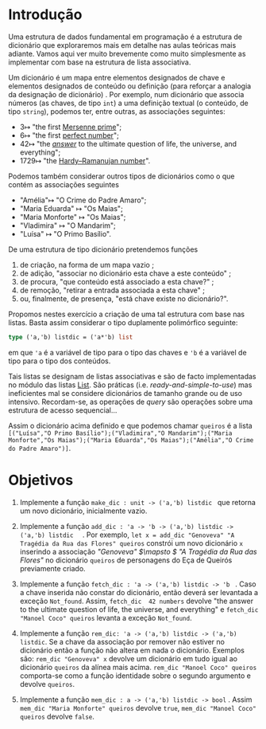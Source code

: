 <script>
MathJax = {
  loader: {load: ['input/asciimath', 'output/chtml']},
  asciimath: {
    delimiters: [['$','$'], ['`','`']]
  }
}
</script>

<script src="https://polyfill.io/v3/polyfill.min.js?features=es6"></script>
<script type="text/javascript" id="MathJax-script" async
  src="https://cdn.jsdelivr.net/npm/mathjax@3/es5/startup.js"></script>

# Introdução

Uma estrutura de dados fundamental em programação é a estrutura de dicionário que exploraremos mais em detalhe nas aulas teóricas mais adiante. Vamos aqui ver muito brevemente como muito simplesmente as implementar com base na estrutura de lista associativa. 

Um dicionário é um mapa entre elementos designados de chave e elementos designados de conteúdo ou definição (para reforçar a analogia da designação de dicionário) . Por exemplo, num dicionário que associa números (as chaves, de tipo `int`)  a uma definição textual (o conteúdo, de tipo `string`), podemos ter, entre outras,  as associações seguintes: 

- $3 \mapsto$ "the first [Mersenne prime](https://en.wikipedia.org/wiki/Mersenne_prime)";
- $6 \mapsto$ "the first [perfect number](https://en.wikipedia.org/wiki/Perfect_number)";
- $42 \mapsto$ "the *[answer](https://en.wikipedia.org/wiki/The_Hitchhiker's_Guide_to_the_Galaxy)* to the ultimate question of life, the universe, and everything";
- $1729 \mapsto$ "the [Hardy–Ramanujan number](https://en.wikipedia.org/wiki/Hardy–Ramanujan_number)".



Podemos também considerar outros tipos de dicionários como o que contém as associações seguintes

- "Amélia"$\mapsto$ "O Crime do Padre Amaro";
- "Maria Eduarda" $\mapsto$ "Os Maias";
- "Maria Monforte" $\mapsto$ "Os Maias";
- "Vladimira" $\mapsto$ "O Mandarim";
- "Luísa" $\mapsto$  "O Primo Basílio".

De uma estrutura de tipo dicionário pretendemos funções 

1.  de criação, na forma de um mapa vazio ;
2.  de adição, "associar no dicionário esta chave a este conteúdo" ;
3.  de procura, "que conteúdo está associado a esta chave?" ;
4.  de remoção, "retirar a entrada associada a esta chave" ; 
5.  ou, finalmente, de presença, "está chave existe no dicionário?".

Propomos nestes exercício a criação de uma tal estrutura com base nas listas. Basta assim considerar o tipo duplamente polimórfico seguinte:

```ocaml
type ('a,'b) listdic = ('a*'b) list 
```

em que `'a` é a variável de tipo para o tipo das chaves e `'b` é a variável de tipo para o tipo  dos conteúdos.

Tais listas se designam de listas associativas e são de facto implementadas no módulo das listas [List](https://caml.inria.fr/pub/docs/manual-ocaml/libref/List.html#VALassoc). São práticas (i.e. _ready-and-simple-to-use_) mas ineficientes mal se considere dicionários de tamanho grande ou de uso intensivo. Recordam-se, as operações de _query_ são operações sobre uma estrutura de acesso sequencial... 

Assim o dicionário acima definido e que podemos chamar `queiros` é a lista `[("Luísa","O Primo Basílio");("Vladimira","O Mandarim");("Maria Monforte","Os Maias");("Maria Eduarda","Os Maias");("Amélia","O Crime do Padre Amaro")]`.

# Objetivos

1. Implemente a função `make_dic : unit -> ('a,'b) listdic ` que retorna um novo dicionário, inicialmente vazio.

2. Implemente a função `add_dic : 'a -> 'b -> ('a,'b) listdic -> ('a,'b) listdic  ` . Por exemplo, `let x = add_dic "Genoveva" "A Tragédia da Rua das Flores" queiros`  constrói um novo dicionário `x` inserindo a associação _"Genoveva" $\mapsto $  "A Tragédia da Rua das Flores"_ no dicionário `queiros` de personagens do Eça de Queirós previamente criado. 

3. Implemente a função `fetch_dic : 'a -> ('a,'b) listdic -> 'b ` . Caso a chave inserida não constar do dicionário, então deverá ser levantada a exceção `Not_found`. Assim,  `fetch_dic  42 numbers` devolve  "the answer to the ultimate question of life, the universe, and everything" e `fetch_dic "Manoel Coco" queiros`  levanta a exceção `Not_found`.

4. Implemente a função `rem_dic: 'a -> ('a,'b) listdic -> ('a,'b) listdic`. Se a chave da associação por remover não estiver no dicionário então a função não altera em nada o dicionário. Exemplos são: `rem_dic "Genoveva" x` devolve um dicionário em tudo igual ao dicionário `queiros` da alínea mais acima.  `rem_dic "Manoel Coco" queiros`  comporta-se como a função identidade sobre o segundo argumento e devolve `queiros`.

5. Implemente a função `mem_dic : a -> ('a,'b) listdic -> bool` . Assim `mem_dic "Maria Monforte" queiros` devolve `true`,   `mem_dic "Manoel Coco" queiros` devolve `false`. 
